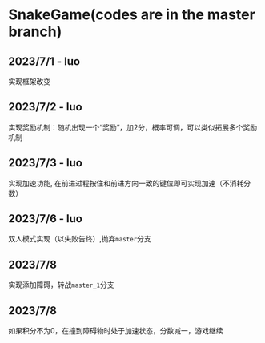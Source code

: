 # SnakeGame(codes are in the master branch) 

## 2023/7/1 - luo
实现框架改变

## 2023/7/2 - luo
实现奖励机制：随机出现一个“奖励”，加2分，概率可调，可以类似拓展多个奖励机制

## 2023/7/3 - luo
实现加速功能, 在前进过程按住和前进方向一致的键位即可实现加速（不消耗分数）

## 2023/7/6 - luo
双人模式实现（以失败告终）,抛弃`master`分支

## 2023/7/8
实现添加障碍，转战`master_1`分支

## 2023/7/8
如果积分不为0，在撞到障碍物时处于加速状态，分数减一，游戏继续

